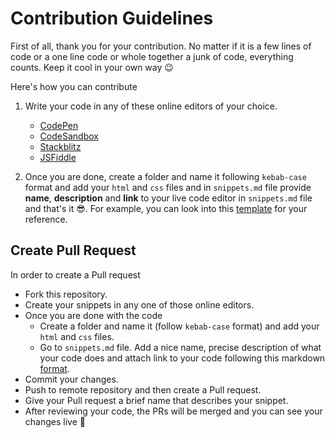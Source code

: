 # Contribution Guidelines

First of all, thank you for your contribution. No matter if it is a few lines of code or a one line code or whole together a junk of code, everything counts. Keep it cool in your own way :wink:

Here's how you can contribute

1. Write your code in any of these online editors of your choice.

   - [CodePen](https://codepen.io/)
   - [CodeSandbox](https://codesandbox.io/index2)
   - [Stackblitz](https://stackblitz.com/)
   - [JSFiddle](https://jsfiddle.net/)

2. Once you are done, create a folder and name it following `kebab-case` format and add your `html` and `css` files and in `snippets.md` file provide **name**, **description** and **link** to your live code editor in `snippets.md` file and that's it :sunglasses:. For example, you can look into this [template](https://github.com/D7460N/D7460N.dev/blob/develop/snippets.md) for your reference.

## Create Pull Request

In order to create a Pull request

- Fork this repository.
- Create your snippets in any one of those online editors.
- Once you are done with the code
    - Create a folder and name it (follow `kebab-case` format) and add your `html` and `css` files.
    - Go to `snippets.md` file. Add a nice name, precise description of what your code does and attach link to your code following this markdown [format](https://github.com/D7460N/D7460N.dev/blob/develop/snippets.md).
- Commit your changes.
- Push to remote repository and then create a Pull request.
- Give your Pull request a brief name that describes your snippet.
- After reviewing your code, the PRs will be merged and you can see your changes live :rocket:
